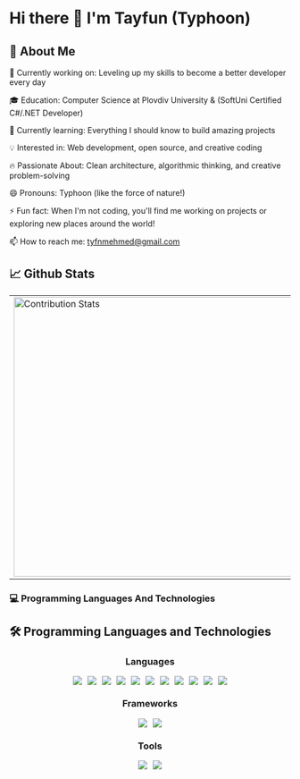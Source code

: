 # Hi there 👋  I'm Tayfun (Typhoon)


## 🚀 About Me

🔭 Currently working on: Leveling up my skills to become a better developer every day

🎓 Education: Computer Science at Plovdiv University & (SoftUni Certified C#/.NET Developer)

🌱 Currently learning: Everything I should know to build amazing projects

💡 Interested in: Web development, open source, and creative coding

🔥 Passionate About: Clean architecture, algorithmic thinking, and creative problem-solving

😄 Pronouns: Typhoon (like the force of nature!)

⚡ Fun fact: When I'm not coding, you'll find me working on projects or exploring new places around the world!

📫 How to reach me: tyfnmehmed@gmail.com


## 📈 Github Stats


<div align="center">
  <table>
    <tr>
      <td>
        <img width="500" src="https://github-readme-stats.vercel.app/api?username=TmcSharp&show_icons=true&theme=radical&hide_border=true&include_all_commits=true" alt="Contribution Stats" />
      </td>
      <td>
        <img width="500" src="https://github-readme-stats.vercel.app/api/top-langs/?username=TmcSharp&layout=compact&theme=radical&hide_border=true&langs_count=6" alt="Language Stats" />
      </td>
    </tr>
  </table>
</div>

### 💻 Programming Languages And Technologies




## 🛠 Programming Languages and Technologies

<div align="center">

### Languages
<div style="display: flex; flex-wrap: wrap; justify-content: center; gap: 10px;">
  
  <img src="[https://img.shields.io/badge/-B-1572B6?style=flat&logo=B&logoColor=white](https://cdn.iconscout.com/icon/free/png-256/free-csharp-1175240.png)" />
  <img src="https://img.shields.io/badge/-C-1572B6?style=flat&logo=C&logoColor=white" />
  <img src="https://img.shields.io/badge/-D-1572B6?style=flat&logo=D&logoColor=white" />
  <img src="https://img.shields.io/badge/-E-1572B6?style=flat&logo=E&logoColor=white" />
  <img src="https://img.shields.io/badge/-F-1572B6?style=flat&logo=F&logoColor=white" />
  <img src="https://img.shields.io/badge/-G-1572B6?style=flat&logo=G&logoColor=white" />
  <img src="https://img.shields.io/badge/-H-1572B6?style=flat&logo=H&logoColor=white" />
  <img src="https://img.shields.io/badge/-I-1572B6?style=flat&logo=I&logoColor=white" />
  <img src="https://img.shields.io/badge/-J-1572B6?style=flat&logo=J&logoColor=white" />
  <img src="https://img.shields.io/badge/-K-1572B6?style=flat&logo=K&logoColor=white" />
  <img src="https://img.shields.io/badge/-M-1572B6?style=flat&logo=M&logoColor=white" />
</div>

### Frameworks
<div style="display: flex; flex-wrap: wrap; justify-content: center; gap: 10px; margin-top: 15px;">
  <img src="https://img.shields.io/badge/.NET-512BD4?style=flat&logo=.net&logoColor=white" />
  <img src="https://img.shields.io/badge/ASP.NET%20Core-512BD4?style=flat&logo=.net&logoColor=white" />
</div>

### Tools
<div style="display: flex; flex-wrap: wrap; justify-content: center; gap: 10px; margin-top: 15px;">
  <img src="https://img.shields.io/badge/Visual_Studio-5C2D91?style=flat&logo=visual-studio&logoColor=white" />
  <img src="https://img.shields.io/badge/Visual_Studio_Code-007ACC?style=flat&logo=visual-studio-code&logoColor=white" />
</div>

</div>
